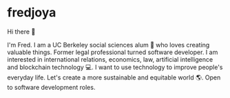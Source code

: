 # fredjoya

Hi there :wave:

I'm Fred. I am a UC Berkeley social sciences alum :bear: who loves creating valuable things. Former legal professional turned software developer. I am interested in international relations, economics, law, artificial intelligence and blockchain technology :computer:.  I want to use technology to improve people's everyday life. Let's create a more sustainable and equitable world :earth_americas:. Open to software development roles.
